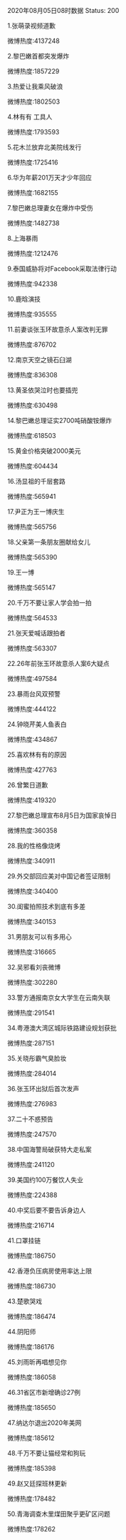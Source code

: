 2020年08月05日08时数据
Status: 200

1.张萌录视频道歉

微博热度:4137248

2.黎巴嫩首都突发爆炸

微博热度:1857229

3.热爱让我乘风破浪

微博热度:1802503

4.林有有 工具人

微博热度:1793593

5.花木兰放弃北美院线发行

微博热度:1725416

6.华为年薪201万天才少年回应

微博热度:1682155

7.黎巴嫩总理妻女在爆炸中受伤

微博热度:1482738

8.上海暴雨

微博热度:1212476

9.泰国威胁将对Facebook采取法律行动

微博热度:942338

10.鹿晗演技

微博热度:935555

11.前妻谈张玉环故意杀人案改判无罪

微博热度:876702

12.南京天空之镜石臼湖

微博热度:836308

13.黄圣依哭泣时也要插兜

微博热度:630498

14.黎巴嫩总理证实2700吨硝酸铵爆炸

微博热度:618503

15.黄金价格突破2000美元

微博热度:604434

16.汤显祖的千层套路

微博热度:565941

17.尹正为王一博庆生

微博热度:565756

18.父亲第一条朋友圈献给女儿

微博热度:565390

19.王一博

微博热度:565147

20.千万不要让家人学会拍一拍

微博热度:564533

21.张天爱喊话跟拍者

微博热度:563307

22.26年前张玉环故意杀人案6大疑点

微博热度:497584

23.暴雨台风双预警

微博热度:444122

24.钟晓芹美人鱼表白

微博热度:434867

25.喜欢林有有的原因

微博热度:427763

26.曾繁日道歉

微博热度:419320

27.黎巴嫩总理宣布8月5日为国家哀悼日

微博热度:360358

28.我的性格像烧烤

微博热度:340911

29.外交部回应美对中国记者签证限制

微博热度:340400

30.闺蜜拍照技术到底有多差

微博热度:340153

31.男朋友可以有多用心

微博热度:316665

32.吴邪看刘丧微博

微博热度:302280

33.警方通报南京女大学生在云南失联

微博热度:291541

34.粤港澳大湾区城际铁路建设规划获批

微博热度:287151

35.关晓彤霸气臭脸妆

微博热度:284014

36.张玉环出狱后首次发声

微博热度:276983

37.二十不惑预告

微博热度:247570

38.中国海警局破获特大走私案

微博热度:241120

39.美国约100万餐饮人失业

微博热度:224388

40.中奖后要不要告诉身边人

微博热度:216714

41.口罩挂链

微博热度:186750

42.香港负压病房使用率达上限

微博热度:186730

43.楚歌哭戏

微博热度:186474

44.阴阳师

微博热度:186176

45.刘雨昕再唱想见你

微博热度:186058

46.31省区市新增确诊27例

微博热度:185650

47.纳达尔退出2020年美网

微博热度:185612

48.千万不要让猫经常和狗玩

微博热度:185398

49.赵又廷探班林更新

微博热度:178482

50.青海调查木里煤田聚乎更矿区问题

微博热度:178262

